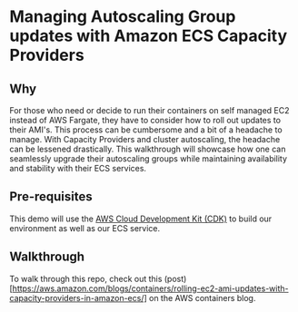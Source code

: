 # Managing Autoscaling Group updates with Amazon ECS Capacity Providers

## Why

For those who need or decide to run their containers on self managed EC2 instead of AWS Fargate, they have to consider how to roll out updates to their AMI's.
This process can be cumbersome and a bit of a headache to manage. 
With Capacity Providers and cluster autoscaling, the headache can be lessened drastically.
This walkthrough will showcase how one can seamlessly upgrade their autoscaling groups while maintaining availability and stability with their ECS services.

## Pre-requisites

This demo will use the [AWS Cloud Development Kit (CDK)](https://aws.amazon.com/cdk/) to build our environment as well as our ECS service.

## Walkthrough

To walk through this repo, check out this (post)[https://aws.amazon.com/blogs/containers/rolling-ec2-ami-updates-with-capacity-providers-in-amazon-ecs/] on the AWS containers blog.

